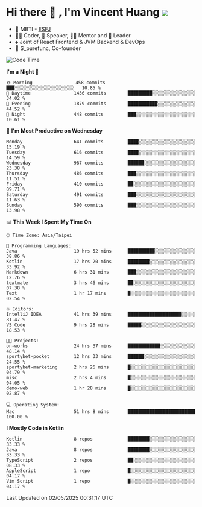 # Hi there 👋 , I'm Vincent Huang ![](https://komarev.com/ghpvc/?username=Jian-Min-Huang)
- 👀 MBTI - [ESFJ](https://www.16personalities.com/esfj-personality)
- 👨‍💻 Coder, 🎤 Speaker, 👨‍🏫 Mentor and 🚀 Leader
- ♠️ Joint of React Frontend & JVM Backend & DevOps
- 💼 $_purefunc, Co-founder

<!--START_SECTION:waka-->
![Code Time](http://img.shields.io/badge/Code%20Time-5%2C215%20hrs%2029%20mins-blue)

**I'm a Night 🦉** 

```text
🌞 Morning                458 commits         ███░░░░░░░░░░░░░░░░░░░░░░   10.85 % 
🌆 Daytime                1436 commits        █████████░░░░░░░░░░░░░░░░   34.02 % 
🌃 Evening                1879 commits        ███████████░░░░░░░░░░░░░░   44.52 % 
🌙 Night                  448 commits         ███░░░░░░░░░░░░░░░░░░░░░░   10.61 % 
```
📅 **I'm Most Productive on Wednesday** 

```text
Monday                   641 commits         ████░░░░░░░░░░░░░░░░░░░░░   15.19 % 
Tuesday                  616 commits         ████░░░░░░░░░░░░░░░░░░░░░   14.59 % 
Wednesday                987 commits         ██████░░░░░░░░░░░░░░░░░░░   23.38 % 
Thursday                 486 commits         ███░░░░░░░░░░░░░░░░░░░░░░   11.51 % 
Friday                   410 commits         ██░░░░░░░░░░░░░░░░░░░░░░░   09.71 % 
Saturday                 491 commits         ███░░░░░░░░░░░░░░░░░░░░░░   11.63 % 
Sunday                   590 commits         ███░░░░░░░░░░░░░░░░░░░░░░   13.98 % 
```


📊 **This Week I Spent My Time On** 

```text
🕑︎ Time Zone: Asia/Taipei

💬 Programming Languages: 
Java                     19 hrs 52 mins      ██████████░░░░░░░░░░░░░░░   38.86 % 
Kotlin                   17 hrs 20 mins      ████████░░░░░░░░░░░░░░░░░   33.92 % 
Markdown                 6 hrs 31 mins       ███░░░░░░░░░░░░░░░░░░░░░░   12.76 % 
textmate                 3 hrs 46 mins       ██░░░░░░░░░░░░░░░░░░░░░░░   07.38 % 
Text                     1 hr 17 mins        █░░░░░░░░░░░░░░░░░░░░░░░░   02.54 % 

🔥 Editors: 
IntelliJ IDEA            41 hrs 39 mins      ████████████████████░░░░░   81.47 % 
VS Code                  9 hrs 28 mins       █████░░░░░░░░░░░░░░░░░░░░   18.53 % 

🐱‍💻 Projects: 
on-works                 24 hrs 37 mins      ████████████░░░░░░░░░░░░░   48.14 % 
sportybet-pocket         12 hrs 33 mins      ██████░░░░░░░░░░░░░░░░░░░   24.55 % 
sportybet-marketing      2 hrs 26 mins       █░░░░░░░░░░░░░░░░░░░░░░░░   04.79 % 
misc                     2 hrs 4 mins        █░░░░░░░░░░░░░░░░░░░░░░░░   04.05 % 
demo-web                 1 hr 28 mins        █░░░░░░░░░░░░░░░░░░░░░░░░   02.87 % 

💻 Operating System: 
Mac                      51 hrs 8 mins       █████████████████████████   100.00 % 
```

**I Mostly Code in Kotlin** 

```text
Kotlin                   8 repos             ████████░░░░░░░░░░░░░░░░░   33.33 % 
Java                     8 repos             ████████░░░░░░░░░░░░░░░░░   33.33 % 
TypeScript               2 repos             ██░░░░░░░░░░░░░░░░░░░░░░░   08.33 % 
AppleScript              1 repo              █░░░░░░░░░░░░░░░░░░░░░░░░   04.17 % 
Vim Script               1 repo              █░░░░░░░░░░░░░░░░░░░░░░░░   04.17 % 
```




 Last Updated on 02/05/2025 00:31:17 UTC
<!--END_SECTION:waka-->
